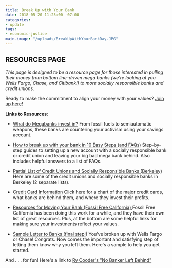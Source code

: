```yaml
---
title: Break Up with Your Bank
date: 2018-05-20 11:25:00 -07:00
categories:
- update
tags:
- economic-justice
main-image: "/uploads/BreakUpWithYourBankDay.JPG"
---
```


## RESOURCES PAGE

*This page is designed to be a resource page for those interested in pulling their money from bottom line–driven mega banks (we're looking at you Wells Fargo, Chase, and Citibank!) to more socially responsible banks and credit unions.*

Ready to make the commitment to align your money with your values? [Join up here!](https://docs.google.com/forms/d/e/1FAIpQLSejTH4GxAVkkgvf7qznUkmtE9fG1K2YrSPbpPSLHlzky4lgWg/viewform)

**Links to Resources**:

* [What do Megabanks invest in?](https://drive.google.com/file/d/1TdcWHt_rHIQgB9taYCD3xBdYBPKq30Pb/view) 
From fossil fuels to semiautomatic weapons, these banks are countering your activism using your savings account.

* [How to break up with your bank in 10 Easy Steps (and FAQs)](https://drive.google.com/file/d/1TdcWHt_rHIQgB9taYCD3xBdYBPKq30Pb/view) 
Step-by-step guides to setting up a new account with a socially responsible bank or credit union and leaving your big bad mega bank behind. Also includes helpful answers to a list of FAQs.

* [Partial List of Credit Unions and Socially Responsible Banks (Berkeley)](https://drive.google.com/file/d/1ZybQpL4QQdDJbH-HK9WmIAsfQ-hXnL2Q/view) 
Here are some of the credit unions and socially responsible banks in Berkeley (2 separate lists).

* [Credit Card Information](https://drive.google.com/file/d/1ZybQpL4QQdDJbH-HK9WmIAsfQ-hXnL2Q/view) 
Click here for a chart of the major credit cards, what banks are behind them, and where they invest their profits.

* [Resources for Moving Your Bank (Fossil Free California)
](https://drive.google.com/open?id=1hNnyrR3kyOJJZpZQ4mCplJxLDfTi28I1) 
Fossil Free California has been doing this work for a while, and they have their own list of great resources. Plus, at the bottom are some helpful links for making sure your investments reflect your values.

* [Sample Letter to Banks (final step!)](https://drive.google.com/open?id=1d3uLwwsfQuNblZN6NK99GcN_Y748LuD2) 
You've broken up with Wells Fargo or Chase! Congrats. Now comes the important and satisfying step of letting them know why you left them. Here's a sample to help you get started. 

And . . . for fun! Here's a link to [Ry Cooder's "No Banker Left Behind"](https://youtu.be/ZXHckAFMzaw)